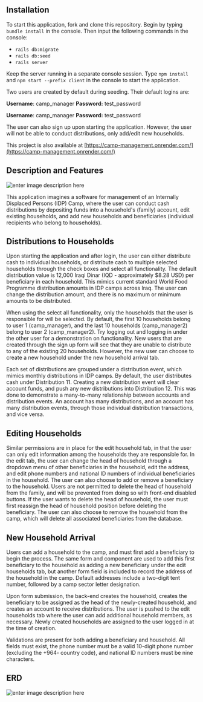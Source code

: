## Installation

To start this application, fork and clone this repository. Begin by typing  `bundle install`  in the console. Then input the following commands in the console:

-   `rails db:migrate`
-   `rails db:seed`
-   `rails server`

Keep the server running in a separate console session. Type  `npm install`  and  `npm start --prefix client`  in the console to start the application.

Two users are created by default during seeding. Their default logins are: 

**Username**: camp_manager
**Password:** test_password

**Username**: camp_manager
**Password:** test_password

The user can also sign up upon starting the application. However, the user will not be able to conduct distributions, only add/edit new households. 

This project is also available at [https://camp-management.onrender.com/](https://camp-management.onrender.com/)

## Description and Features

![enter image description here](https://im.ezgif.com/tmp/ezgif-1-507d347141.gif)

This application imagines a software for management of an Internally Displaced Persons (IDP) Camp, where the user can conduct cash distributions by depositing funds into a household's (family) account, edit existing households, and add new households and beneficiaries (individual recipients who belong to households).

## Distributions to Households

Upon starting the application and after login, the user can either distribute cash to individual households, or distribute cash to multiple selected households through the check boxes and select all functionality. The default distribution value is 12,000 Iraqi Dinar (IQD -  approximately $8.28 USD) per beneficiary in each household. This mimics current standard World Food Programme distribution amounts in IDP camps across Iraq. The user can change the distribution amount, and there is no maximum or minimum amounts to be distributed. 

When using the select all functionality, only the households that the user is responsible for will be selected. By default, the first 10 households belong to user 1 (camp_manager), and the last 10 households (camp_manager2) belong to user 2 (camp_manager2). Try logging out and logging in under the other user for a demonstration on functionality. New users that are created through the sign up form will see that they are unable to distribute to any of the existing 20 households. However, the new user can choose to create a new household under the new household arrival tab. 

Each set of distributions are grouped under a distribution event, which mimics monthly distributions in IDP camps. By default, the user distributes cash under Distribution 11. Creating a new distribution event will clear account funds, and push any new distributions into Distribution 12. This was done to demonstrate a many-to-many relationship between accounts and distribution events. An account has many distributions, and an account has many distribution events, through those individual distribution transactions, and vice versa. 

## Editing Households

Similar permissions are in place for the edit household tab, in that the user can only edit information among the households they are responsible for. In the edit tab, the user can change the head of household through a dropdown menu of other beneficiaries in the household, edit the address, and edit phone numbers and national ID numbers of individual beneficiaries in the household. The user can also choose to add or remove a beneficiary to the household. Users are not permitted to delete the head of household from the family, and will be prevented from doing so with front-end disabled buttons. If the user wants to delete the head of household, the user must first reassign the head of household position before deleting the beneficiary. The user can also choose to remove the household from the camp, which will delete all associated beneficiaries from the database. 

## New Household Arrival

Users can add a household to the camp, and must first add a beneficiary to begin the process. The same form and component are used to add this first beneficiary to the household as adding a new beneficiary under the edit households tab, but another form field is included to record the address of the household in the camp. Default addresses include a two-digit tent number, followed by a camp sector letter designation. 

Upon form submission, the back-end creates the household, creates the beneficiary to be assigned as the head of the newly-created household, and creates an account to receive distributions. The user is pushed to the edit households tab where the user can add additional household members, as necessary. Newly created households are assigned to the user logged in at the time of creation. 

Validations are present for both adding a beneficiary and household. All fields must exist, the phone number must be a valid 10-digit phone number (excluding the +964- country code), and national ID numbers must be nine characters. 


## ERD
![enter image description here](https://imgtr.ee/images/2023/01/28/G56H2.png)
